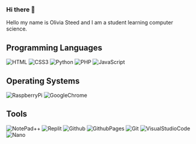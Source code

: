 ### Hi there 👋

Hello my name is Olivia Steed and I am a student learning computer science.

<h2>Programming Languages</h2>
<p>
  <img alt="HTML" src="	https://img.shields.io/badge/HTML5-E34F26?style=for-the-badge&logo=html5&logoColor=white">

  <img alt="CSS3" src="https://img.shields.io/badge/CSS3-1572B6?style=for-the-badge&logo=css3&logoColor=white">
  <img alt="Python" src="https://img.shields.io/badge/Python-FFD43B?style=for-the-badge&logo=python&logoColor=blue">
  <img alt="PHP" src="https://img.shields.io/badge/PHP-777BB4?style=for-the-badge&logo=php&logoColor=white">
  <img alt="JavaScript" src="https://img.shields.io/badge/JavaScript-F7DF1E.svg?logo=javascript&logoColor=black">
</p>

<h2>Operating Systems</h2>
<p>
  <img alt="RaspberryPi" src="https://img.shields.io/badge/Raspberry%20Pi-A22846?style=for-the-badge&logo=Raspberry%20Pi&logoColor=white">
  <img alt="GoogleChrome" src="https://img.shields.io/badge/Google_chrome-4285F4?style=for-the-badge&logo=Google-chrome&logoColor=white">
</p>

<h2>Tools</h2>
<p>
  <img alt="NotePad++" src="https://img.shields.io/badge/Notepad++-90E59A.svg?style=for-the-badge&logo=notepad%2B%2B&logoColor=black">
  
  <img alt="Replit" src="https://img.shields.io/badge/replit-667881?style=for-the-badge&logo=replit&logoColor=white">
  <img alt="Github" src="https://img.shields.io/badge/GitHub-100000?style=for-the-badge&logo=github&logoColor=white">
  <img alt="GithubPages" src="https://img.shields.io/badge/GitHub%20Pages-222222?style=for-the-badge&logo=GitHub%20Pages&logoColor=white">
  <img alt="Git" src="https://img.shields.io/badge/GIT-E44C30?style=for-the-badge&logo=git&logoColor=white">
  <img alt="VisualStudioCode" src="https://img.shields.io/badge/VSCode-0078D4?style=for-the-badge&logo=visual%20studio%20code&logoColor=white">
  <img alt="Nano" src="https://img.shields.io/badge/nano-4A90E2?style=for-the-badge&logo=nano&logoColor=white">
</p>

<!--
**delightfulhare/delightfulhare** is a ✨ _special_ ✨ repository because its `README.md` (this file) appears on your GitHub profile.

Here are some ideas to get you started:

- 🔭 I’m currently working on ...
- 🌱 I’m currently learning ...
- 👯 I’m looking to collaborate on ...
- 🤔 I’m looking for help with ...
- 💬 Ask me about ...
- 📫 How to reach me: ...
- 😄 Pronouns: ...
- ⚡ Fun fact: ...
-->
